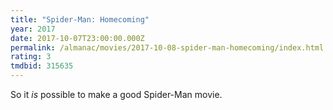 ```yaml
---
title: "Spider-Man: Homecoming"
year: 2017
date: 2017-10-07T23:00:00.000Z
permalink: /almanac/movies/2017-10-08-spider-man-homecoming/index.html
rating: 3
tmdbid: 315635
---
```


So it _is_ possible to make a good Spider-Man movie.